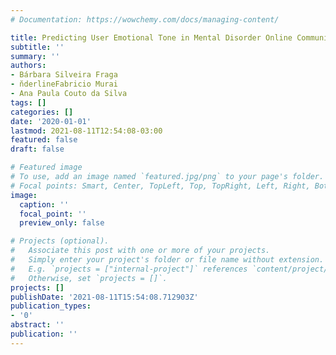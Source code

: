 ```yaml
---
# Documentation: https://wowchemy.com/docs/managing-content/

title: Predicting User Emotional Tone in Mental Disorder Online Communities
subtitle: ''
summary: ''
authors:
- Bárbara Silveira Fraga
- n̆derlineFabricio Murai
- Ana Paula Couto da Silva
tags: []
categories: []
date: '2020-01-01'
lastmod: 2021-08-11T12:54:08-03:00
featured: false
draft: false

# Featured image
# To use, add an image named `featured.jpg/png` to your page's folder.
# Focal points: Smart, Center, TopLeft, Top, TopRight, Left, Right, BottomLeft, Bottom, BottomRight.
image:
  caption: ''
  focal_point: ''
  preview_only: false

# Projects (optional).
#   Associate this post with one or more of your projects.
#   Simply enter your project's folder or file name without extension.
#   E.g. `projects = ["internal-project"]` references `content/project/deep-learning/index.md`.
#   Otherwise, set `projects = []`.
projects: []
publishDate: '2021-08-11T15:54:08.712903Z'
publication_types:
- '0'
abstract: ''
publication: ''
---
```

